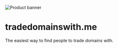 ![Product banner](https://res.cloudinary.com/kisana/image/upload/v1625481076/td-ph-1_relkmk.png)

# tradedomainswith.me

The easiest way to find people to trade domains with.
